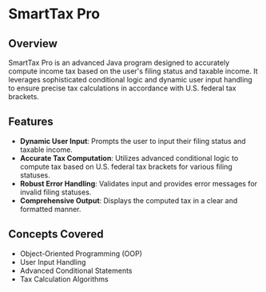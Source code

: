 # SmartTax Pro

## Overview
SmartTax Pro is an advanced Java program designed to accurately compute income tax based on the user's filing status and taxable income. It leverages sophisticated conditional logic and dynamic user input handling to ensure precise tax calculations in accordance with U.S. federal tax brackets.

## Features
- **Dynamic User Input**: Prompts the user to input their filing status and taxable income.
- **Accurate Tax Computation**: Utilizes advanced conditional logic to compute tax based on U.S. federal tax brackets for various filing statuses.
- **Robust Error Handling**: Validates input and provides error messages for invalid filing statuses.
- **Comprehensive Output**: Displays the computed tax in a clear and formatted manner.

## Concepts Covered
- Object-Oriented Programming (OOP)
- User Input Handling
- Advanced Conditional Statements
- Tax Calculation Algorithms


    

